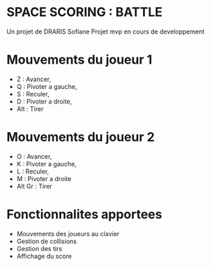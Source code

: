 # SPACE SCORING : BATTLE
  Un projet de DRARIS Sofiane
  Projet mvp en cours de developpement


# Mouvements du joueur 1
  - Z : Avancer, 
  - Q : Pivoter a gauche, 
  - S : Reculer, 
  - D : Pivoter a droite,
  - Alt : Tirer

# Mouvements du joueur 2
  - O : Avancer, 
  - K : Pivoter a gauche, 
  - L : Reculer, 
  - M : Pivoter a droite
  - Alt Gr : Tirer

# Fonctionnalites apportees
 - Mouvements des joueurs au clavier
 - Gestion de collisions
 - Gestion des tirs
 - Affichage du score
